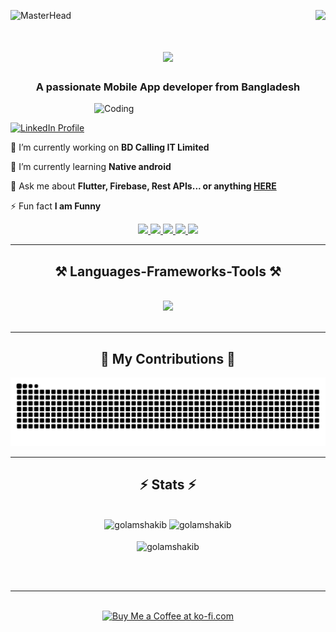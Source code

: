 ![MasterHead](https://firebasestorage.googleapis.com/v0/b/flexi-coding.appspot.com/o/dempgi7-520f8d5f-63d4-4453-8822-dbc149ae27f8.gif?alt=media&token=91c0c7b2-93c3-4029-b011-1a8703c5730d)
<img align="right" src="https://visitor-badge.laobi.icu/badge?page_id=golsmdhskib.golsmdhskib" />

<h1 align="center">
    <img src="https://readme-typing-svg.herokuapp.com/?font=Righteous&size=35&center=true&vCenter=true&width=500&height=70&duration=4000&lines=Hi+There!+👋;+I'm+Golam+Shakib!;" />
</h1>

<h3 align="center">A passionate Mobile App developer from Bangladesh </h3>
<img align="right" alt="Coding" width="370" src="https://cdn.dribbble.com/users/1162077/screenshots/3848914/programmer.gif">
<br/>

<p align="left">
  <a href="https://www.linkedin.com/in/golamshakib/" target="_blank">
    <img src="https://img.shields.io/badge/LinkedIn-golamshakib-blue?style=for-the-badge&logo=linkedin" alt="LinkedIn Profile">
  </a>
</p>

 🔭 I’m currently working on **BD Calling IT Limited**
 
 🌱 I’m currently learning **Native android**

💬 Ask me about **Flutter, Firebase, Rest APIs... or anything [HERE](https://github.com/golamshakib/golamshakib/issues)**

⚡ Fun fact **I am Funny**

 </div>
 
<div align="center"> 
  <a href="mailto:golamshakib.h@gmail.com">
    <img src="https://img.shields.io/badge/Gmail-333333?style=for-the-badge&logo=gmail&logoColor=red" />
  </a>
  <a href="https://linkedin.com/in/golamshakib" target="_blank">
    <img src="https://img.shields.io/badge/LinkedIn-0077B5?style=for-the-badge&logo=linkedin&logoColor=white" target="_blank" />
  </a>
  <a href="https://golamshakib.wixsite.com/my-site-1" target="_blank">
     <img src="https://img.shields.io/badge/Portfolio-FF5722?style=for-the-badge&logo=todoist&logoColor=white" target="_blank" /> <!-- sqlite, safari, google-chrome are other good icon options -->
  </a>
    <a href="https://www.facebook.com/golamshakib.h" target="_blank">
    <img src="https://img.shields.io/badge/Facebook-1877F2?style=for-the-badge&logo=facebook&logoColor=white" />
</a>
<a href="https://www.instagram.com/golamshakib.h" target="_blank">
    <img src="https://img.shields.io/badge/Instagram-E4405F?style=for-the-badge&logo=instagram&logoColor=white" />
</a>

</div>

 <hr/>
 
<h2 align="center">⚒️ Languages-Frameworks-Tools ⚒️</h2>
<br/>
<div align="center">
    <img src="https://skillicons.dev/icons?i=flutter,dart,html,css,androidstudio,vscode,github,figma,git,ae,apple,au,kotlin,cpp,cmake,stackoverflow,py,python,firebase,c,java,mysql,discord,gmail,gradle,idea,ai,instagram,linkedin,linux,opencv,ps,postman,pr,sqlite,windows,ubuntu" />
    <br>
</div>

<br/>
<hr/>

<div align="center">
  <h2>🐍 My Contributions 🐍</h2>
  <img alt="snake eating my contributions" src="https://raw.githubusercontent.com/golamshakib/golamshakib/output/github-contribution-grid-snake.svg" />
  
  <br/>
</div>

<hr/>

<h2 align="center">⚡ Stats ⚡</h2>
<br>
<div align=center>
    <img width=390 src="https://github-readme-streak-stats.herokuapp.com/?user=golamshakib&&count_private=true&&theme=react&&border_radius=10" alt="golamshakib" />
    <img width=390 src="https://github-readme-stats.vercel.app/api?username=golamshakib&count_private=true&show_icons=true&theme=react&rank_icon=github&border_radius=10" alt="golamshakib" />
  <br/>
    <br/>
  <img width=325 align="center" src="https://github-readme-stats.vercel.app/api/top-langs/?username=golamshakib&hide=HTML&langs_count=8&layout=compact&theme=react&border_radius=10&size_weight=0.5&count_weight=0.5&exclude_repo=github-readme-stats" alt="golamshakib" />
</div>

<br/><br/>

<hr/>

<br/>

<div align="center">
<a href='https://ko-fi.com/V7V4RAK9C' target='_blank'><img height='64' style='border:0px;height:64px;' src='https://storage.ko-fi.com/cdn/kofi1.png?v=3' border='0' alt='Buy Me a Coffee at ko-fi.com' /></a>
</div>

<br/>
